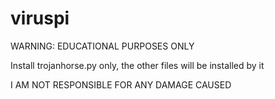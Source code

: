 # viruspi

WARNING: EDUCATIONAL PURPOSES ONLY

Install trojanhorse.py only, the other files will be installed by it

I AM NOT RESPONSIBLE FOR ANY DAMAGE CAUSED
